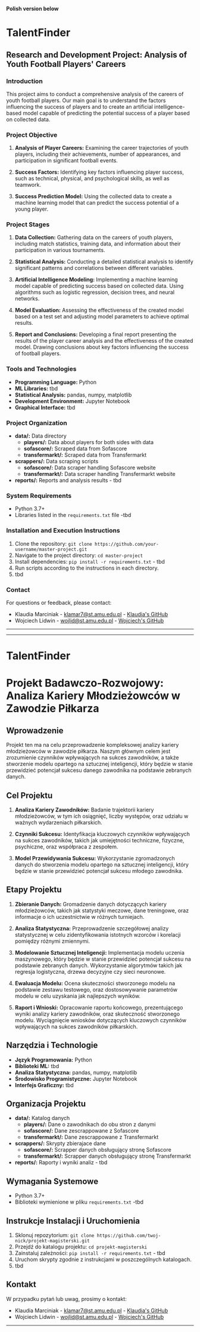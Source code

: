 **Polish version below**

# TalentFinder
## Research and Development Project: Analysis of Youth Football Players' Careers

### Introduction

This project aims to conduct a comprehensive analysis of the careers of youth football players. Our main goal is to understand the factors influencing the success of players and to create an artificial intelligence-based model capable of predicting the potential success of a player based on collected data.

### Project Objective

1. **Analysis of Player Careers:** Examining the career trajectories of youth players, including their achievements, number of appearances, and participation in significant football events.

2. **Success Factors:** Identifying key factors influencing player success, such as technical, physical, and psychological skills, as well as teamwork.

3. **Success Prediction Model:** Using the collected data to create a machine learning model that can predict the success potential of a young player.

### Project Stages

1. **Data Collection:** Gathering data on the careers of youth players, including match statistics, training data, and information about their participation in various tournaments.

2. **Statistical Analysis:** Conducting a detailed statistical analysis to identify significant patterns and correlations between different variables.

3. **Artificial Intelligence Modeling:** Implementing a machine learning model capable of predicting success based on collected data. Using algorithms such as logistic regression, decision trees, and neural networks.

4. **Model Evaluation:** Assessing the effectiveness of the created model based on a test set and adjusting model parameters to achieve optimal results.

5. **Report and Conclusions:** Developing a final report presenting the results of the player career analysis and the effectiveness of the created model. Drawing conclusions about key factors influencing the success of football players.

### Tools and Technologies

- **Programming Language:** Python
- **ML Libraries:** tbd
- **Statistical Analysis:** pandas, numpy, matplotlib
- **Development Environment:** Jupyter Notebook
- **Graphical Interface:** tbd

### Project Organization

- **data/:** Data directory
  - **players/:** Data about players for both sides with data
  - **sofascore/:** Scraped data from Sofascore
  - **transfermarkt/:** Scraped data from Transfermarkt
- **scrappers/:** Data scraping scripts
  - **sofascore/:** Data scraper handling Sofascore website
  - **transfermarkt/:** Data scraper handling Transfermarkt website
- **reports/:** Reports and analysis results - tbd

### System Requirements

- Python 3.7+
- Libraries listed in the `requirements.txt` file -tbd

### Installation and Execution Instructions

1. Clone the repository: `git clone https://github.com/your-username/master-project.git`
2. Navigate to the project directory: `cd master-project`
3. Install dependencies: `pip install -r requirements.txt` - tbd
4. Run scripts according to the instructions in each directory.
5. tbd

### Contact

For questions or feedback, please contact:

- Klaudia Marciniak - klamar7@st.amu.edu.pl - [Klaudia's GitHub](https://github.com/klaudiamarciniakk)
- Wojciech Lidwin - wojlid@st.amu.edu.pl - [Wojciech's GitHub](https://github.com/Halal37)

---

---
# TalentFinder
# Projekt Badawczo-Rozwojowy: Analiza Kariery Młodzieżowców w Zawodzie Piłkarza

## Wprowadzenie

Projekt ten ma na celu przeprowadzenie kompleksowej analizy kariery młodzieżowców w zawodzie piłkarza. Naszym głównym celem jest zrozumienie czynników wpływających na sukces zawodników, a także stworzenie modelu opartego na sztucznej inteligencji, który będzie w stanie przewidzieć potencjał sukcesu danego zawodnika na podstawie zebranych danych.

## Cel Projektu

1. **Analiza Kariery Zawodników:** Badanie trajektorii kariery młodzieżowców, w tym ich osiągnięć, liczby występów, oraz udziału w ważnych wydarzeniach piłkarskich.

2. **Czynniki Sukcesu:** Identyfikacja kluczowych czynników wpływających na sukces zawodników, takich jak umiejętności techniczne, fizyczne, psychiczne, oraz współpraca z zespołem.

3. **Model Przewidywania Sukcesu:** Wykorzystanie zgromadzonych danych do stworzenia modelu opartego na sztucznej inteligencji, który będzie w stanie przewidzieć potencjał sukcesu młodego zawodnika.

## Etapy Projektu

1. **Zbieranie Danych:** Gromadzenie danych dotyczących kariery młodzieżowców, takich jak statystyki meczowe, dane treningowe, oraz informacje o ich uczestnictwie w różnych turniejach.

2. **Analiza Statystyczna:** Przeprowadzenie szczegółowej analizy statystycznej w celu zidentyfikowania istotnych wzorców i korelacji pomiędzy różnymi zmiennymi.

3. **Modelowanie Sztucznej Inteligencji:** Implementacja modelu uczenia maszynowego, który będzie w stanie przewidzieć potencjał sukcesu na podstawie zebranych danych. Wykorzystanie algorytmów takich jak regresja logistyczna, drzewa decyzyjne czy sieci neuronowe.

4. **Ewaluacja Modelu:** Ocena skuteczności stworzonego modelu na podstawie zestawu testowego, oraz dostosowywanie parametrów modelu w celu uzyskania jak najlepszych wyników.

5. **Raport i Wnioski:** Opracowanie raportu końcowego, prezentującego wyniki analizy kariery zawodników, oraz skuteczność stworzonego modelu. Wyciągnięcie wniosków dotyczących kluczowych czynników wpływających na sukces zawodników piłkarskich.

## Narzędzia i Technologie

- **Język Programowania:** Python
- **Biblioteki ML:** tbd
- **Analiza Statystyczna:** pandas, numpy, matplotlib
- **Środowisko Programistyczne:** Jupyter Notebook
- **Interfejs Graficzny:** tbd

## Organizacja Projektu

- **data/:** Katalog danych
  - **players/:** Dane o zawodnikach do obu stron z danymi
  - **sofascore/:** Dane zescrappowane z Sofascore
  - **transfermarkt/:** Dane zescrappowane z Transfermarkt
- **scrappers/:** Skrypty zbierajace dane
  - **sofascore/:** Scrapper danych obsługujący stronę Sofascore
  - **transfermarkt/:** Scrapper danych obsługujący stronę Transfermarkt
- **reports/:** Raporty i wyniki analiz - tbd

## Wymagania Systemowe

- Python 3.7+
- Biblioteki wymienione w pliku `requirements.txt` -tbd

## Instrukcje Instalacji i Uruchomienia

1. Sklonuj repozytorium: `git clone https://github.com/twoj-nick/projekt-magisterski.git`
2. Przejdź do katalogu projektu: `cd projekt-magisterski`
3. Zainstaluj zależności: `pip install -r requirements.txt` - tbd
4. Uruchom skrypty zgodnie z instrukcjami w poszczególnych katalogach.
5. tbd

## Kontakt

W przypadku pytań lub uwag, prosimy o kontakt:

- Klaudia Marciniak - klamar7@st.amu.edu.pl - [Klaudia's GitHub](https://github.com/klaudiamarciniakk)
- Wojciech Lidwin - wojlid@st.amu.edu.pl - [Wojciech's GitHub](https://github.com/Halal37)

---
